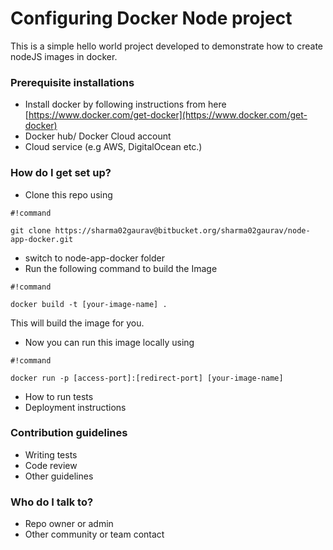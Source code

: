 # Configuring Docker Node project #

This is a simple hello world project developed to demonstrate how to create nodeJS images in docker.

### Prerequisite installations ###

* Install docker by following instructions from here [https://www.docker.com/get-docker](https://www.docker.com/get-docker)
* Docker hub/ Docker Cloud account
* Cloud service (e.g AWS, DigitalOcean etc.)

### How do I get set up? ###

* Clone this repo using 
```
#!command

git clone https://sharma02gaurav@bitbucket.org/sharma02gaurav/node-app-docker.git
```

* switch to node-app-docker folder
* Run the following command to build the Image
```
#!command

docker build -t [your-image-name] .
```
This will build the image for you.
* Now you can run this image locally using
```
#!command

docker run -p [access-port]:[redirect-port] [your-image-name]
```

* How to run tests
* Deployment instructions

### Contribution guidelines ###

* Writing tests
* Code review
* Other guidelines

### Who do I talk to? ###

* Repo owner or admin
* Other community or team contact